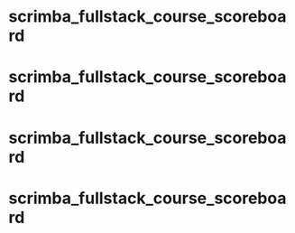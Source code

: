 # scrimba_fullstack_course_scoreboard
# scrimba_fullstack_course_scoreboard
# scrimba_fullstack_course_scoreboard
# scrimba_fullstack_course_scoreboard
